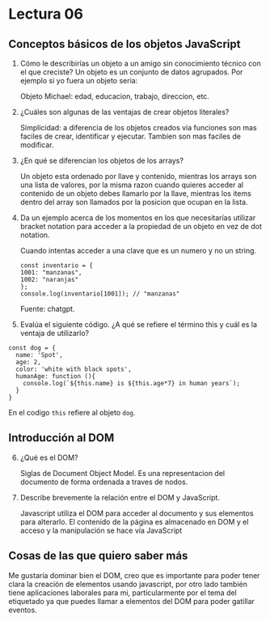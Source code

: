 # Lectura 06

## Conceptos básicos de los objetos JavaScript

1. Cómo le describirías un objeto a un amigo sin conocimiento técnico con el que creciste?
    Un objeto es un conjunto de datos agrupados. Por ejemplo si yo fuera un objeto seria:

    Objeto Michael: edad, educacion, trabajo, direccion, etc.
2. ¿Cuáles son algunas de las ventajas de crear objetos literales?

    Simplicidad: a diferencia de los objetos creados via funciones son mas faciles de crear, identificar y ejecutar. Tambien son mas faciles de modificar. 

3. ¿En qué se diferencian los objetos de los arrays?

    Un objeto esta ordenado por llave y contenido, mientras los arrays son una lista de valores, por la misma razon cuando quieres acceder al contenido de un objeto debes llamarlo por la llave, mientras los items dentro del array son llamados por la posicion que ocupan en la lista.

4. Da un ejemplo acerca de los momentos en los que necesitarías utilizar bracket notation para acceder a la propiedad de un objeto en vez de dot notation.

    Cuando intentas acceder a una clave que es un numero y no un string.

    ```
    const inventario = {
    1001: "manzanas",
    1002: "naranjas"
    };
    console.log(inventario[1001]); // "manzanas"
    ```

    Fuente: chatgpt.

5. Evalúa el siguiente código. ¿A qué se refiere el término this y cuál es la ventaja de utilizarlo?
```
const dog = {
  name: 'Spot',
  age: 2,
  color: 'white with black spots',
  humanAge: function (){
    console.log(`${this.name} is ${this.age*7} in human years`);
  }
}
```

En el codigo `this` refiere al objeto `dog`.

## Introducción al DOM

6. ¿Qué es el DOM?

    Siglas de Document Object Model. Es una representacion del documento de forma ordenada a traves de nodos.

7. Describe brevemente la relación entre el DOM y JavaScript.

    Javascript utiliza el DOM para acceder al documento y sus elementos para alterarlo. El contenido de la página es almacenado en DOM y el acceso y la manipulación se hace vía JavaScript

## Cosas de las que quiero saber más

Me gustaría dominar bien el DOM, creo que es importante para poder tener clara la creación de elementos usando javascript, por otro lado también tiene aplicaciones laborales para mi, particularmente por el tema del etiquetado ya que puedes llamar a elementos del DOM para poder gatillar eventos.